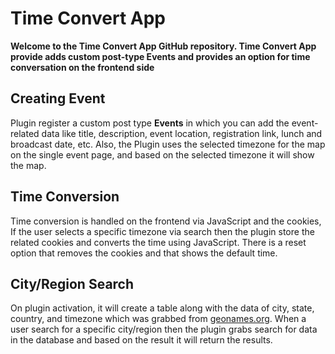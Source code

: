 # Time Convert App

**Welcome to the Time Convert App GitHub repository. Time Convert App provide adds custom post-type Events and provides an option for time conversation on the frontend side**

## Creating Event
Plugin register a custom post type **Events** in which you can add the event-related data like title, description, event location, registration link, lunch and broadcast date, etc. Also, the Plugin uses the selected timezone for the map on the single event page, and based on the selected timezone it will show the map.

## Time Conversion
Time conversion is handled on the frontend via JavaScript and the cookies, If the user selects a specific timezone via search then the plugin store the related cookies and converts the time using JavaScript. There is a reset option that removes the cookies and that shows the default time. 

## City/Region Search
On plugin activation, it will create a table along with the data of city, state, country, and timezone which was grabbed from [geonames.org](http://www.geonames.org/). When a user search for a specific city/region then the plugin grabs search for data in the database and based on the result it will return the results.
